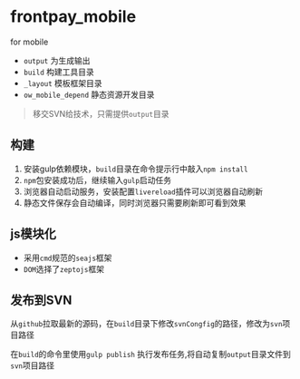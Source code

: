 # frontpay_mobile
for mobile

* `output` 为生成输出
* `build` 构建工具目录
* `_layout` 模板框架目录
* `ow_mobile_depend` 静态资源开发目录

> 移交SVN给技术，只需提供`output`目录


## 构建

1. 安装gulp依赖模块，`build`目录在命令提示行中敲入`npm install`
2. `npm`包安装成功后，继续输入`gulp`启动任务
3. 浏览器自动启动服务，安装配置`livereload`插件可以浏览器自动刷新
4. 静态文件保存会自动编译，同时浏览器只需要刷新即可看到效果

## js模块化

* 采用`cmd`规范的`seajs`框架
* `DOM`选择了`zeptojs`框架

## 发布到SVN

从`github`拉取最新的源码，在`build`目录下修改`svnCongfig`的路径，修改为`svn`项目路径

在`build`的命令里使用`gulp publish` 执行发布任务,将自动复制`output`目录文件到`svn`项目路径